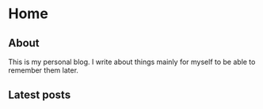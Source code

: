 # Home

## About

This is my personal blog. I write about things mainly for myself to be able to remember them later.

<!-- Below this final line will be latest posts -->

## Latest posts
